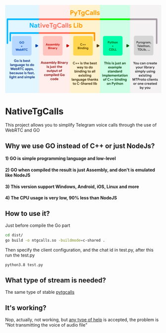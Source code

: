 <p align="center">
  <img src="ntgcalls.png" alt="ntgcalls" />
</p>

# NativeTgCalls
This project allows you to simplify Telegram voice calls through the use of WebRTC and GO

## Why we use GO instead of C++ or just NodeJs?
#### 1) GO is simple programming language and low-level
#### 2) GO when compiled the result is just Assembly, and don't is emulated like NodeJS
#### 3) This version support Windows, Android, iOS, Linux and more
#### 4) The CPU usage is very low, 90% less than NodeJS

## How to use it?
Just before compile the Go part
``` bash
cd dist/
go build -o ntgcalls.so -buildmode=c-shared .
```
Then specify the client configuration, and the chat id in test.py, after this run the test.py
``` bash
python3.8 test.py
```

## What type of stream is needed?
The same type of stable [pytgcalls]

## It's working?
Nop, actually, not working, but [any type of help] is accepted, the problem is "Not transmitting the voice of audio file"

[pytgcalls]: https://github.com/pytgcalls/pytgcalls
[any type of help]: https://github.com/pion/mediadevices/issues/339